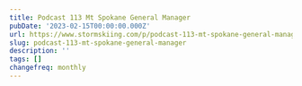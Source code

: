 ```yaml
---
title: Podcast 113 Mt Spokane General Manager
pubDate: '2023-02-15T00:00:00.000Z'
url: https://www.stormskiing.com/p/podcast-113-mt-spokane-general-manager
slug: podcast-113-mt-spokane-general-manager
description: ''
tags: []
changefreq: monthly
---
```


<!-- Add post content below -->

